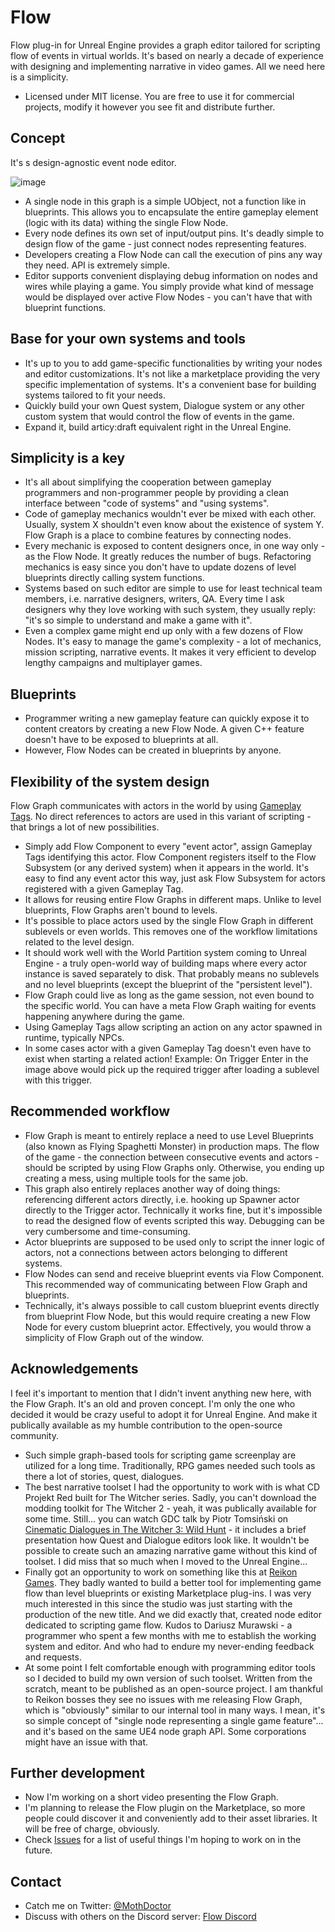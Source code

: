 # Flow

Flow plug-in for Unreal Engine provides a graph editor tailored for scripting flow of events in virtual worlds. It's based on nearly a decade of experience with designing and implementing narrative in video games. All we need here is a simplicity.
* Licensed under MIT license. You are free to use it for commercial projects, modify it however you see fit and distribute further.

## Concept
It's s design-agnostic event node editor.

![image](https://user-images.githubusercontent.com/5065057/97006262-e429ce00-153f-11eb-9dfd-5dff1fca6d6b.png)

* A single node in this graph is a simple UObject, not a function like in blueprints. This allows you to encapsulate the entire gameplay element (logic with its data) withing the single Flow Node.
* Every node defines its own set of input/output pins. It's deadly simple to design flow of the game - just connect nodes representing features.
* Developers creating a Flow Node can call the execution of pins any way they need. API is extremely simple.
* Editor supports convenient displaying debug information on nodes and wires while playing a game. You simply provide what kind of message would be displayed over active Flow Nodes - you can't have that with blueprint functions.

## Base for your own systems and tools
* It's up to you to add game-specific functionalities by writing your nodes and editor customizations. It's not like a marketplace providing the very specific implementation of systems. It's a convenient base for building systems tailored to fit your needs.
* Quickly build your own Quest system, Dialogue system or any other custom system that would control the flow of events in the game.
* Expand it, build articy:draft equivalent right in the Unreal Engine.

## Simplicity is a key
* It's all about simplifying the cooperation between gameplay programmers and non-programmer people by providing a clean interface between "code of systems" and "using systems".
* Code of gameplay mechanics wouldn't ever be mixed with each other. Usually, system X shouldn't even know about the existence of system Y. Flow Graph is a place to combine features by connecting nodes.
* Every mechanic is exposed to content designers once, in one way only - as the Flow Node. It greatly reduces the number of bugs. Refactoring mechanics is easy since you don't have to update dozens of level blueprints directly calling system functions.
* Systems based on such editor are simple to use for least technical team members, i.e. narrative designers, writers, QA. Every time I ask designers why they love working with such system, they usually reply: "it's so simple to understand and make a game with it".
* Even a complex game might end up only with a few dozens of Flow Nodes. It's easy to manage the game's complexity - a lot of mechanics, mission scripting, narrative events. It makes it very efficient to develop lengthy campaigns and multiplayer games.

## Blueprints
* Programmer writing a new gameplay feature can quickly expose it to content creators by creating a new Flow Node. A given C++ feature doesn't have to be exposed to blueprints at all.
* However, Flow Nodes can be created in blueprints by anyone.

## Flexibility of the system design
Flow Graph communicates with actors in the world by using [Gameplay Tags](https://docs.unrealengine.com/en-US/Gameplay/Tags/index.html). No direct references to actors are used in this variant of scripting - that brings a lot of new possibilities.
* Simply add Flow Component to every "event actor", assign Gameplay Tags identifying this actor. Flow Component registers itself to the Flow Subsystem (or any derived system) when it appears in the world. It's easy to find any event actor this way, just ask Flow Subsystem for actors registered with a given Gameplay Tag.
* It allows for reusing entire Flow Graphs in different maps. Unlike to level blueprints, Flow Graphs aren't bound to levels.
* It's possible to place actors used by the single Flow Graph in different sublevels or even worlds. This removes one of the workflow limitations related to the level design.
* It should work well with the World Partition system coming to Unreal Engine - a truly open-world way of building maps where every actor instance is saved separately to disk. That probably means no sublevels and no level blueprints (except the blueprint of the "persistent level").
* Flow Graph could live as long as the game session, not even bound to the specific world. You can have a meta Flow Graph waiting for events happening anywhere during the game.
* Using Gameplay Tags allow scripting an action on any actor spawned in runtime, typically NPCs.
* In some cases actor with a given Gameplay Tag doesn't even have to exist when starting a related action! Example: On Trigger Enter in the image above would pick up the required trigger after loading a sublevel with this trigger.

## Recommended workflow
* Flow Graph is meant to entirely replace a need to use Level Blueprints (also known as Flying Spaghetti Monster) in production maps. The flow of the game - the connection between consecutive events and actors - should be scripted by using Flow Graphs only. Otherwise, you ending up creating a mess, using multiple tools for the same job.
* This graph also entirely replaces another way of doing things: referencing different actors directly, i.e. hooking up Spawner actor directly to the Trigger actor. Technically it works fine, but it's impossible to read the designed flow of events scripted this way. Debugging can be very cumbersome and time-consuming.
* Actor blueprints are supposed to be used only to script the inner logic of actors, not a connections between actors belonging to different systems.
* Flow Nodes can send and receive blueprint events via Flow Component. This recommended way of communicating between Flow Graph and blueprints.
* Technically, it's always possible to call custom blueprint events directly from blueprint Flow Node, but this would require creating a new Flow Node for every custom blueprint actor. Effectively, you would throw a simplicity of Flow Graph out of the window.

## Acknowledgements
I feel it's important to mention that I didn't invent anything new here, with the Flow Graph. It's an old and proven concept. I'm only the one who decided it would be crazy useful to adopt it for Unreal Engine. And make it publically available as my humble contribution to the open-source community.
* Such simple graph-based tools for scripting game screenplay are utilized for a long time. Traditionally, RPG games needed such tools as there a lot of stories, quest, dialogues.
* The best narrative toolset I had the opportunity to work with is what CD Projekt Red built for The Witcher series. Sadly, you can't download the modding toolkit for The Witcher 2 - yeah, it was publically available for some time. Still... you can watch GDC talk by Piotr Tomsiński on [Cinematic Dialogues in The Witcher 3: Wild Hunt](https://www.youtube.com/watch?v=chf3REzAjgI) - it includes a brief presentation how Quest and Dialogue editors look like. It wouldn't be possible to create such an amazing narrative game without this kind of toolset. I did miss that so much when I moved to the Unreal Engine...
* Finally got an opportunity to work on something like this at [Reikon Games](http://www.reikongames.com/). They badly wanted to build a better tool for implementing game flow than level blueprints or existing Marketplace plug-ins. I was very much interested in this since the studio was just starting with the production of the new title. And we did exactly that, created node editor dedicated to scripting game flow. Kudos to Dariusz Murawski - a programmer who spent a few months with me to establish the working system and editor. And who had to endure my never-ending feedback and requests.
* At some point I felt comfortable enough with programming editor tools so I decided to build my own version of such toolset. Written from the scratch, meant to be published as an open-source project. I am thankful to Reikon bosses they see no issues with me releasing Flow Graph, which is "obviously" similar to our internal tool in many ways. I mean, it's so simple concept of "single node representing a single game feature"... and it's based on the same UE4 node graph API. Some corporations might have an issue with that.

## Further development
* Now I'm working on a short video presenting the Flow Graph.
* I'm planning to release the Flow plugin on the Marketplace, so more people could discover it and conveniently add to their asset libraries. It will be free of charge, obviously.
* Check [Issues](https://github.com/MothCocoon/Flow/issues) for a list of useful things I'm hoping to work on in the future.

## Contact
* Catch me on Twitter: [@MothDoctor](https://twitter.com/MothDoctor)
* Discuss with others on the Discord server: [Flow Discord](https://discord.com/channels/742802606874820619/752181877938323668)
